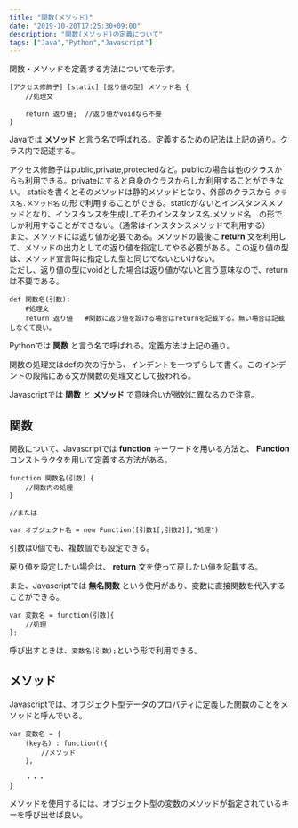 ```yaml
---
title: "関数(メソッド)"
date: "2019-10-20T17:25:30+09:00"
description: "関数(メソッド)の定義について"
tags: ["Java","Python","Javascript"]
---
```


関数・メソッドを定義する方法についてを示す。

<div class="note_content_by_programming_language" id="note_content_Java">

```
[アクセス修飾子] [static] [返り値の型] メソッド名 {
    //処理文

    return 返り値;  //返り値がvoidなら不要
} 
```

Javaでは **メソッド** と言う名で呼ばれる。定義するための記法は上記の通り。クラス内で記述する。  

アクセス修飾子はpublic,private,protectedなど。publicの場合は他のクラスからも利用できる。privateにすると自身のクラスからしか利用することができない。
staticを書くとそのメソッドは静的メソッドとなり、外部のクラスから ```クラス名.メソッド名``` の形で利用することができる。staticがないとインスタンスメソッドとなり、インスタンスを生成してそのインスタンス名.メソッド名　の形でしか利用することができない。（通常はインスタンスメソッドで利用する）  
また、メソッドには返り値が必要である。メソッドの最後に **return** 文を利用して、メソッドの出力としての返り値を指定してやる必要がある。この返り値の型は、メソッド宣言時に指定した型と同じでないといけない。  
ただし、返り値の型にvoidとした場合は返り値がないと言う意味なので、returnは不要である。


</div>
<div class="note_content_by_programming_language" id="note_content_Python">

```
def 関数名(引数):
    #処理文
    return 返り値   #関数に返り値を設ける場合はreturnを記載する。無い場合は記載しなくて良い。
```

Pythonでは **関数** と言う名で呼ばれる。定義方法は上記の通り。

関数の処理文はdefの次の行から、インデントを一つずらして書く。このインデントの段階にある文が関数の処理文として扱われる。  

</div>
<div class="note_content_by_programming_language" id="note_content_Javascript">

Javascriptでは **関数** と **メソッド** で意味合いが微妙に異なるので注意。

## 関数

関数について、Javascriptでは **function** キーワードを用いる方法と、 **Function** コンストラクタを用いて定義する方法がある。

```
function 関数名(引数) {
    //関数内の処理
}

//または

var オブジェクト名 = new Function([引数1[,引数2]],"処理")
```

引数は0個でも、複数個でも設定できる。

戻り値を設定したい場合は、 **return** 文を使って戻したい値を記載する。

また、Javascriptでは **無名関数** という使用があり、変数に直接関数を代入することができる。

```
var 変数名 = function(引数){
    //処理
};
```

呼び出すときは、```変数名(引数);```という形で利用できる。

## メソッド

Javascriptでは、オブジェクト型データのプロパティに定義した関数のことをメソッドと呼んでいる。

```
var 変数名 = {
    (key名) : function(){
        //メソッド
    },

    ・・・
}
```

メソッドを使用するには、オブジェクト型の変数のメソッドが指定されているキーを呼び出せば良い。

</div>




